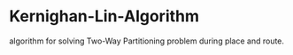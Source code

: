 # Kernighan-Lin-Algorithm
algorithm for solving Two-Way Partitioning problem during place and route.

